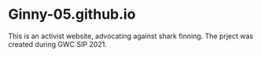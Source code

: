 # Ginny-05.github.io

This is an activist website, advocating against shark finning. The prject was created during GWC SIP 2021.
